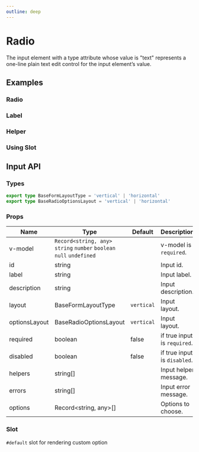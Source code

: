```yaml
---
outline: deep
---
```


<script setup lang="ts">
import RadioExample from './demo/radio/radio-example.vue'
import RadioLabel from './demo/radio/radio-label.vue'
import RadioHelper from './demo/radio/radio-helper.vue'
import RadioSlot from './demo/radio/radio-slot.vue'
</script>

# Radio

The input element with a type attribute whose value is "text" represents a one-line plain text edit control for the input element’s value.

## Examples

### Radio

<!--@include: ./demo/radio/radio-example.md-->

### Label

<!--@include: ./demo/radio/radio-label.md-->

### Helper

<!--@include: ./demo/radio/radio-helper.md-->

### Using Slot

<!--@include: ./demo/radio/radio-slot.md-->

## Input API

### Types

```ts
export type BaseFormLayoutType = 'vertical' | 'horizontal'
export type BaseRadioOptionsLayout = 'vertical' | 'horizontal'
```

### Props

| Name          | Type                                                                 | Default    | Description                  |
| ------------- | -------------------------------------------------------------------- | ---------- | ---------------------------- |
| v-model       | `Record<string, any>` `string` `number` `boolean` `null` `undefined` |            | v-model is `required`.       |
| id            | string                                                               |            | Input id.                    |
| label         | string                                                               |            | Input label.                 |
| description   | string                                                               |            | Input description.           |
| layout        | BaseFormLayoutType                                                   | `vertical` | Input layout.                |
| optionsLayout | BaseRadioOptionsLayout                                               | `vertical` | Input layout.                |
| required      | boolean                                                              | false      | if true input is `required`. |
| disabled      | boolean                                                              | false      | if true input is `disabled`. |
| helpers       | string[]                                                             |            | Input helper message.        |
| errors        | string[]                                                             |            | Input error message.         |
| options       | Record<string, any>[]                                                |            | Options to choose.           |

### Slot

`#default` slot for rendering custom option
